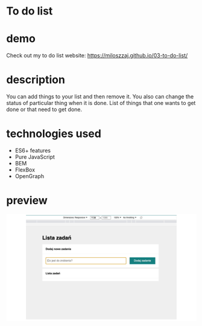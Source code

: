 # To do list

# demo

Check out my to do list website: https://miloszzaj.github.io/03-to-do-list/

# description

You can add things to your list and then remove it. You also can change the status of particular thing when it is done.
List of things that one wants to get done or that need to get done.

# technologies used

- ES6+ features
- Pure JavaScript
- BEM
- FlexBox
- OpenGraph

# preview

![preview](https://github.com/miloszzaj/03-to-do-list/blob/main/img/preview.gif)
